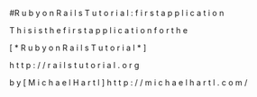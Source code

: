 #R u b y   o n   R a i l s   T u t o r i a l :   f i r s t   a p p l i c a t i o n

T h i s   i s   t h e   f i r s t   a p p l i c a t i o n   f o r   t h e

[ * R u b y   o n   R a i l s   T u t o r i a l * ]

h t t p : / / r a i l s t u t o r i a l . o r g

b y
[ M i c h a e l   H a r t l ]
 h t t p : / / m i c h a e l h a r t l . c o m /